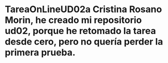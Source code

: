 # TareaOnLineUD02a Cristina Rosano Morin, he creado mi repositorio ud02, porque he retomado la tarea desde cero, pero no quería perder la primera prueba.
